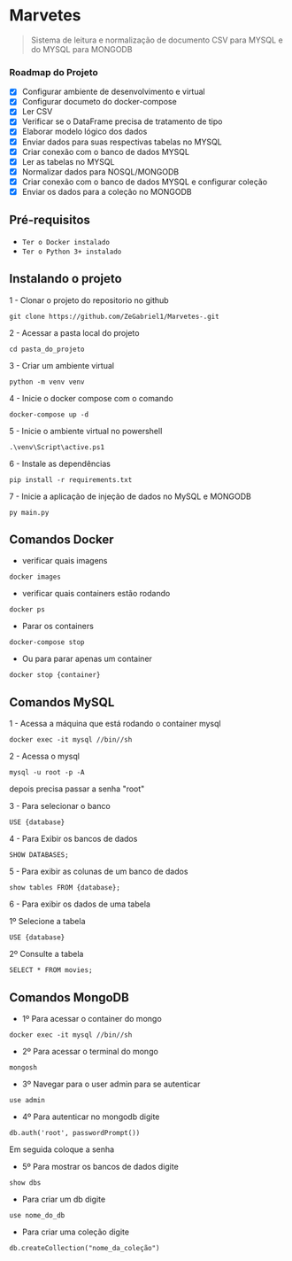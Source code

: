 # Marvetes

> Sistema de leitura e normalização de documento CSV para MYSQL e do MYSQL para MONGODB

### Roadmap do Projeto

- [x] Configurar ambiente de desenvolvimento e virtual
- [x] Configurar documeto do docker-compose
- [x] Ler CSV
- [x] Verificar se o DataFrame precisa de tratamento de tipo
- [x] Elaborar modelo lógico dos dados
- [x] Enviar dados para suas respectivas tabelas no MYSQL
- [x] Criar conexão com o banco de dados MYSQL
- [x] Ler as tabelas no MYSQL
- [x] Normalizar dados para NOSQL/MONGODB
- [x] Criar conexão com o banco de dados MYSQL e configurar coleção
- [x] Enviar os dados para a coleção no MONGODB

## Pré-requisitos

- `Ter o Docker instalado`
- `Ter o Python 3+ instalado`

## Instalando o projeto

1 - Clonar o projeto do repositorio no github
```
git clone https://github.com/ZeGabriel1/Marvetes-.git
```

2 - Acessar a pasta local do projeto
```
cd pasta_do_projeto
```

3 - Criar um ambiente virtual

```
python -m venv venv
```


4 - Inicie o docker compose com o comando

```
docker-compose up -d
```

5 - Inicie o ambiente virtual no powershell

```
.\venv\Script\active.ps1
```

6 - Instale as dependências

```
pip install -r requirements.txt
```

7 - Inicie a aplicação de injeção de dados no MySQL e MONGODB

```
py main.py
```


## Comandos Docker

- verificar quais imagens

```
docker images 
```

- verificar quais containers estão rodando

```
docker ps 
```

- Parar os containers

```
docker-compose stop
```

- Ou para parar apenas um container 

```
docker stop {container}
```


## Comandos MySQL
1 - Acessa a máquina que está rodando o container mysql

```
docker exec -it mysql //bin//sh
```

2 - Acessa o mysql

```
mysql -u root -p -A
```
depois precisa passar a senha "root"

3 - Para selecionar o banco

```
USE {database}
```

4 - Para Exibir os bancos de dados

```
SHOW DATABASES;
```

5 - Para exibir as colunas de um banco de dados

```
show tables FROM {database};
```

6 - Para exibir os dados de uma tabela

1º Selecione a tabela

```
USE {database}
```

2º Consulte a tabela

```
SELECT * FROM movies;
```


## Comandos MongoDB

- 1º Para acessar o container do mongo
```
docker exec -it mysql //bin//sh
```

- 2º Para acessar o terminal do mongo
```
mongosh
```

- 3º Navegar para o user admin para se autenticar
```
use admin
```

- 4º Para autenticar no mongodb digite
```
db.auth('root', passwordPrompt())
```
Em seguida coloque a senha

- 5º Para mostrar os bancos de dados digite
```
show dbs
```

- Para criar um db digite
```
use nome_do_db
```

- Para criar uma coleção digite
```
db.createCollection("nome_da_coleção")
```

